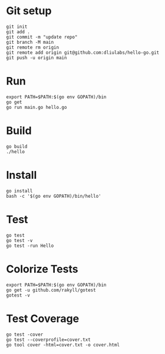 # Git setup

```
git init
git add .
git commit -m "update repo"
git branch -M main
git remote rm origin
git remote add origin git@github.com:dliulabs/hello-go.git
git push -u origin main
```

# Run

```
export PATH=$PATH:$(go env GOPATH)/bin
go get
go run main.go hello.go
```

# Build

```
go build
./hello
```

# Install

```
go install
bash -c '$(go env GOPATH)/bin/hello'
```

# Test

```
go test 
go test -v
go test -run Hello
```

# Colorize Tests

```
export PATH=$PATH:$(go env GOPATH)/bin
go get -u github.com/rakyll/gotest
gotest -v
```

# Test Coverage

```
go test -cover
go test --coverprofile=cover.txt
go tool cover -html=cover.txt -o cover.html
```